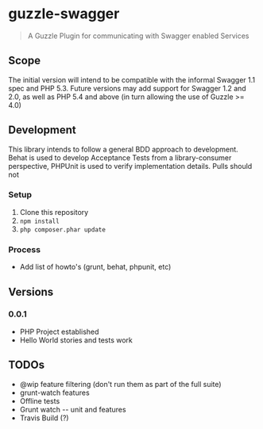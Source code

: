 # guzzle-swagger
> A Guzzle Plugin for communicating with Swagger enabled Services

## Scope
The initial version will intend to be compatible with the informal Swagger 1.1 spec and PHP 5.3.  Future versions may add support for Swagger 1.2 and 2.0, as well as PHP 5.4 and above (in turn allowing the use of Guzzle >= 4.0)

## Development
This library intends to follow a general BDD approach to development.  Behat is used to develop Acceptance Tests from a library-consumer perspective, PHPUnit is used to verify implementation details.  Pulls should not

### Setup

  1. Clone this repository
  2. `npm install`
  3. `php composer.phar update`

### Process

 * Add list of howto's (grunt, behat, phpunit, etc)

## Versions

### 0.0.1
 - PHP Project established
 - Hello World stories and tests work

## TODOs
 - @wip feature filtering (don't run them as part of the full suite)
 - grunt-watch features
 - Offline tests
 - Grunt watch -- unit and features
 - Travis Build (?)
 
